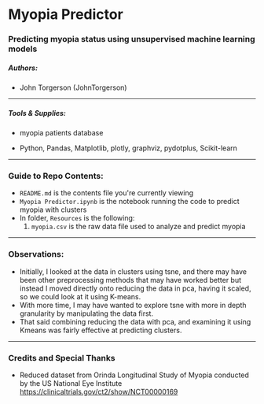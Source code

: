 # Myopia Predictor

### Predicting myopia status using unsupervised machine learning models

##### Authors:
* John Torgerson (JohnTorgerson)
---

##### Tools & Supplies:

* myopia patients database

* Python, Pandas, Matplotlib, plotly, graphviz, pydotplus, Scikit-learn
---

### Guide to Repo Contents:

* `README.md` is the contents file you're currently viewing
* `Myopia Predictor.ipynb` is the notebook running the code to predict myopia with clusters
* In folder, `Resources` is the following:
    1. `myopia.csv` is the raw data file used to analyze and predict myopia
---

### Observations:

* Initially, I looked at the data in clusters using tsne, and there may have been other preprocessing methods that may have worked better but instead I moved directly onto reducing the data in pca, having it scaled, so we could look at it using K-means.  
* With more time, I may have wanted to explore tsne with more in depth granularity by manipulating the data first. 
* That said combining reducing the data with pca, and examining it using Kmeans was fairly effective at predicting clusters.

---

### Credits and Special Thanks

* Reduced dataset from Orinda Longitudinal Study of Myopia conducted by the US National Eye Institute https://clinicaltrials.gov/ct2/show/NCT00000169